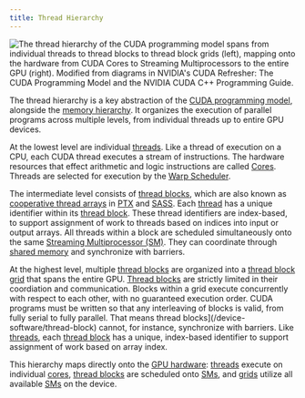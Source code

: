 ```yaml
---
title: Thread Hierarchy
---
```


![The thread hierarchy of the [CUDA programming model](/device-software/cuda-programming-model) spans from individual [threads](/device-software/thread) to [thread blocks](/device-software/thread-block) to [thread block grids](/device-software/thread-block-grid) (left), mapping onto the hardware from [CUDA Cores](/device-hardware/cuda-core) to [Streaming Multiprocessors](/device-hardware/streaming-multiprocessor) to the entire GPU (right). Modified from diagrams in NVIDIA's [CUDA Refresher: The CUDA Programming Model](https://developer.nvidia.com/blog/cuda-refresher-cuda-programming-model/) and the NVIDIA [CUDA C++ Programming Guide](https://docs.nvidia.com/cuda/cuda-c-programming-guide/index.html#programming-model).](https://modal-cdn.com/gpu-glossary/terminal-cuda-programming-model.svg)

The thread hierarchy is a key abstraction of the [CUDA programming model](/device-software/cuda-programming-model), alongside the [memory hierarchy](/device-software/memory-hierarchy). It organizes the execution of parallel programs across multiple levels, from individual threads up to entire GPU devices.

At the lowest level are individual [threads](/device-software/thread). Like a thread of execution on a CPU, each CUDA thread executes a stream of instructions. The hardware resources that effect arithmetic and logic instructions are called [Cores](/device-hardware/core). Threads are selected for execution by the [Warp Scheduler](/device-hardware/warp-scheduler).

The intermediate level consists of [thread blocks](/device-software/thread-block), which are also known as [cooperative thread arrays](/device-software/cooperative-thread-array) in [PTX](/device-software/parallel-thread-execution) and [SASS](/device-software/streaming-assembler). Each [thread](/device-software/thread) has a unique identifier within its [thread block](/device-software/thread-block). These thread identifiers are index-based, to support assignment of work to threads based on indices into input or output arrays. All threads within a block are scheduled simultaneously onto the same [Streaming Multiprocessor (SM)](/device-hardware/streaming-multiprocessor). They can coordinate through [shared memory](/device-software/shared-memory) and synchronize with barriers.

At the highest level, multiple [thread blocks](/device-software/thread-block) are organized into a [thread block grid](/device-software/thread-block-grid) that spans the entire GPU. [Thread blocks](/device-software/thread-block) are strictly limited in their coordiation and communication. Blocks within a grid execute concurrently with respect to each other, with no guaranteed execution order. CUDA programs must be written so that any interleaving of blocks is valid, from fully serial to fully parallel. That means thread blocks](/device-software/thread-block) cannot, for instance, synchronize with barriers. Like [threads](/device-software/thread), each [thread block](/device-software/thread-block) has a unique, index-based identifier to support assignment of work based on array index.

This hierarchy maps directly onto the [GPU hardware](/device-hardware): [threads](/device-software/thread) execute on individual [cores](/device-hardware/core), [thread blocks](/device-software/thread-block) are scheduled onto [SMs](/device-hardware/streaming-multiprocessor), and [grids](/device-software/thread-block-grid) utilize all available [SMs](/device-hardware/streaming-multiprocessor) on the device.
